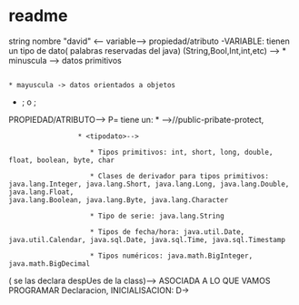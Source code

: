 # readme
string nombre "david" <-- variable--> propiedad/atributo 
-VARIABLE: tienen un tipo de dato( palabras reservadas del java) (String,Bool,Int,int,etc) -->
                                                                                               * minuscula --> datos primitivos              
                                                                                             
                                                                                               * mayuscula -> datos orientados a objetos
- <nombreVariable>; o <valor>; 
  
PROPIEDAD/ATRIBUTO--> P= tiene un:
                     * <ambito>-->//public-pribate-protect, 
  
                     * <tipodato>-->  
  
                        * Tipos primitivos: int, short, long, double, float, boolean, byte, char
  
                        * Clases de derivador para tipos primitivos: java.lang.Integer, java.lang.Short, java.lang.Long, java.lang.Double, java.lang.Float,                                         java.lang.Boolean, java.lang.Byte, java.lang.Character
  
                        * Tipo de serie: java.lang.String
  
                        * Tipos de fecha/hora: java.util.Date, java.util.Calendar, java.sql.Date, java.sql.Time, java.sql.Timestamp
  
                        * Tipos numéricos: java.math.BigInteger, java.math.BigDecimal
  
  <nombreVariable>( se las declara despUes de la class)--> ASOCIADA A LO QUE VAMOS PROGRAMAR
  Declaracion, INICIALISACION:
    D->  
